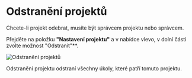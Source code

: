 Odstranění projektů
=================

Chcete-li projekt odebrat, musíte být správcem projektu nebo správcem.

Přejděte na položku **"Nastavení projektu"** a v nabídce vlevo, v dolní části zvolte možnost "Odstranit"**.

![Odstranění projektů](screenshots/project-remove.png)

Odstranění projektu odstraní všechny úkoly, které patří tomuto projektu.